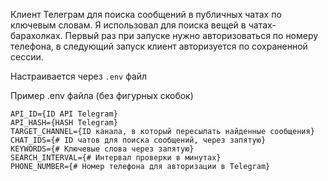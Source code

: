 Клиент Телеграм для поиска сообщений в публичных чатах по ключевым словам. Я использовал для поиска вещей в чатах-барахолках.
Первый раз при запуске нужно авторизоваться по номеру телефона, в следующий запуск клиент авторизуется по сохраненной сессии.

Настраивается через `.env` файл

Пример .env файла (без фигурных скобок)
```
API_ID={ID API Telegram}
API_HASH={HASH Telegram}
TARGET_CHANNEL={ID канала, в который пересылать найденные сообщения}
CHAT_IDS={# ID чатов для поиска сообщений, через запятую}
KEYWORDS={# Ключевые слова через запятую}
SEARCH_INTERVAL={# Интервал проверки в минутах}
PHONE_NUMBER={# Номер телефона для авторизации в Telegram}
```

